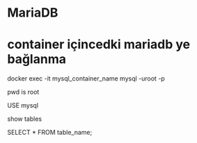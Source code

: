 # MariaDB


# container içincedki mariadb ye bağlanma

docker exec -it mysql_container_name mysql -uroot -p

pwd is root

USE mysql

show tables

SELECT * FROM table_name;



